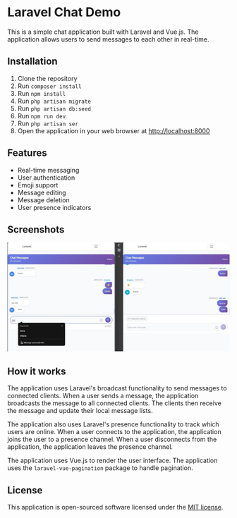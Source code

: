 # Laravel Chat Demo

This is a simple chat application built with Laravel and Vue.js. The application allows users to send messages to each other in real-time.

## Installation

1. Clone the repository
2. Run `composer install`
3. Run `npm install`
4. Run `php artisan migrate`
5. Run `php artisan db:seed`
6. Run `npm run dev`
7. Run `php artisan ser`
8. Open the application in your web browser at [http://localhost:8000](http://localhost:8000)

## Features

* Real-time messaging
* User authentication
* Emoji support
* Message editing
* Message deletion
* User presence indicators

## Screenshots

![Screenshot of the chat application](/screenshot.jpg)

## How it works

The application uses Laravel's broadcast functionality to send messages to connected clients. When a user sends a message, the application broadcasts the message to all connected clients. The clients then receive the message and update their local message lists.

The application also uses Laravel's presence functionality to track which users are online. When a user connects to the application, the application joins the user to a presence channel. When a user disconnects from the application, the application leaves the presence channel.

The application uses Vue.js to render the user interface. The application uses the `laravel-vue-pagination` package to handle pagination.

## License

This application is open-sourced software licensed under the [MIT license](https://opensource.org/licenses/MIT).
